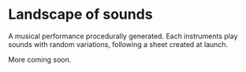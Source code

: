 # Landscape of sounds

A musical performance procedurally generated. Each instruments play sounds with random variations, following a sheet created at launch.

More coming soon.